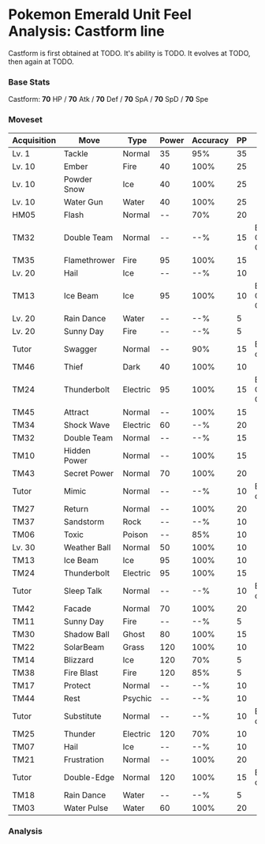 # Pokemon Emerald Unit Feel Analysis: Castform line

Castform is first obtained at TODO. It's ability is TODO. It evolves at TODO, then again at TODO.

### Base Stats

Castform: **70** HP / **70** Atk / **70** Def / **70** SpA / **70** SpD / **70** Spe

### Moveset

|Acquisition|Move        |Type    |Power|Accuracy|PP |Notes                    |
|---        |---         |---     |---  |---     |---|---                      |
|Lv. 1      |Tackle      |Normal  |35   |95%     |35 |                         |
|Lv. 10     |Ember       |Fire    |40   |100%    |25 |                         |
|Lv. 10     |Powder Snow |Ice     |40   |100%    |25 |                         |
|Lv. 10     |Water Gun   |Water   |40   |100%    |25 |                         |
|HM05       |Flash       |Normal  |--   |70%     |20 |                         |
|TM32       |Double Team |Normal  |--   |--%     |15 |Buy at Game Corner       |
|TM35       |Flamethrower|Fire    |95   |100%    |15 |                         |
|Lv. 20     |Hail        |Ice     |--   |--%     |10 |                         |
|TM13       |Ice Beam    |Ice     |95   |100%    |10 |Buy at Game Corner       |
|Lv. 20     |Rain Dance  |Water   |--   |--%     |5  |                         |
|Lv. 20     |Sunny Day   |Fire    |--   |--%     |5  |                         |
|Tutor      |Swagger     |Normal  |--   |90%     |15 |Emerald only             |
|TM46       |Thief       |Dark    |40   |100%    |10 |                         |
|TM24       |Thunderbolt |Electric|95   |100%    |15 |Buy at Game Corner       |
|TM45       |Attract     |Normal  |--   |100%    |15 |                         |
|TM34       |Shock Wave  |Electric|60   |--%     |20 |                         |
|TM32       |Double Team |Normal  |--   |--%     |15 |                         |
|TM10       |Hidden Power|Normal  |--   |100%    |15 |                         |
|TM43       |Secret Power|Normal  |70   |100%    |20 |                         |
|Tutor      |Mimic       |Normal  |--   |--%     |10 |Emerald only             |
|TM27       |Return      |Normal  |--   |100%    |20 |                         |
|TM37       |Sandstorm   |Rock    |--   |--%     |10 |                         |
|TM06       |Toxic       |Poison  |--   |85%     |10 |                         |
|Lv. 30     |Weather Ball|Normal  |50   |100%    |10 |                         |
|TM13       |Ice Beam    |Ice     |95   |100%    |10 |                         |
|TM24       |Thunderbolt |Electric|95   |100%    |15 |                         |
|Tutor      |Sleep Talk  |Normal  |--   |--%     |10 |Emerald only             |
|TM42       |Facade      |Normal  |70   |100%    |20 |                         |
|TM11       |Sunny Day   |Fire    |--   |--%     |5  |                         |
|TM30       |Shadow Ball |Ghost   |80   |100%    |15 |                         |
|TM22       |SolarBeam   |Grass   |120  |100%    |10 |                         |
|TM14       |Blizzard    |Ice     |120  |70%     |5  |                         |
|TM38       |Fire Blast  |Fire    |120  |85%     |5  |                         |
|TM17       |Protect     |Normal  |--   |--%     |10 |                         |
|TM44       |Rest        |Psychic |--   |--%     |10 |                         |
|Tutor      |Substitute  |Normal  |--   |--%     |10 |Emerald only             |
|TM25       |Thunder     |Electric|120  |70%     |10 |                         |
|TM07       |Hail        |Ice     |--   |--%     |10 |                         |
|TM21       |Frustration |Normal  |--   |100%    |20 |                         |
|Tutor      |Double-Edge |Normal  |120  |100%    |15 |Emerald only             |
|TM18       |Rain Dance  |Water   |--   |--%     |5  |                         |
|TM03       |Water Pulse |Water   |60   |100%    |20 |                         |

### Analysis